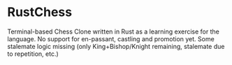# RustChess

Terminal-based Chess Clone written in Rust as a learning exercise for the language.
No support for en-passant, castling and promotion yet.
Some stalemate logic missing (only King+Bishop/Knight remaining, stalemate due to repetition, etc.)

